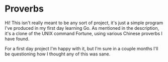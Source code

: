 # Proverbs

Hi! This isn't really meant to be any sort of project, it's just a simple program I've produced in my first day learning Go. As mentioned in the description, it's a clone of the UNIX command Fortune, using various Chinese proverbs I have found.

For a first day project I'm happy with it, but I'm sure in a couple months I'll be questioning how I thought any of this was sane.
